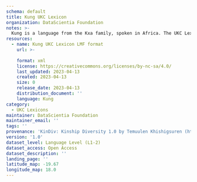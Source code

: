 ```yaml
---
schema: default
title: Kung UKC Lexicon
organization: DataScientia Foundation
notes: >-
  Kung is a language from the Kxa family, spoken in Africa. The UKC Lexicon of Kung is represented as a lexico-semantic network. It consists of words, word senses, synsets, as well as sense-level and synset-level relationships.
resources:
  - name: Kung UKC Lexicon LMF format
    url: >-
      
    format: xml
    license: https://creativecommons.org/licenses/by-nc-sa/4.0/
    last_updated: 2023-04-13
    created: 2023-04-13
    size: 0
    release_date: 2023-04-13
    distribution_document: ''
    language: Kung
category:
  - UKC Lexicons
maintainer: DataScientia Foundation
maintainer_email: ''
tags: ''
provenance: 'KinDiv: Kinship Diversity 1.0 by Temuulen Khishigsuren (http://ukc.disi.unitn.it/index.php/kinship/); Princeton WordNet 2.1 by Princeton University (https://wordnet.princeton.edu)'
version: '1.0'
dataset_level: Language Level (L1-2)
dataset_access: Open Access
dataset_description: ''
landing_page: ''
latitude_map: -19.67
longitude_map: 18.0
---
```

